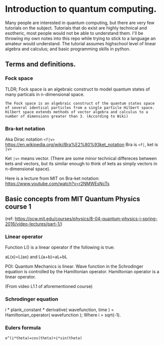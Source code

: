 # Introduction to quantum computing.

Many people are interested in quantum computing, but there are very few tutorials on the subject.
Tutorials that do exist are highly technical and esotheric, most people would not be able to understand them.
I'll be throwing my own notes into this repo while trying to stick to a language an amateur would understand.
The tutorial assumes highschool level of linear algebra and calculus; and basic programming skills in python.

## Terms and definitions.

### Fock space

TLDR; Fock space is an algebraic construct to model quantum states of many particals in n-dimensional space.
```
The Fock space is an algebraic construct of the quantum states space of several identical particles from a single particle Hilbert space. 
Hilbert space extends methods of vector algebra and calculus to a number of dimensions greater than 3. (According to Wiki)
```
### Bra-ket notation
Aka Dirac notation ```<f|v>```
https://en.wikipedia.org/wiki/Bra%E2%80%93ket_notation
Bra is ```<f|```, ket is ```|v>```

Ket ```|v>``` means vector. 
(There are some minor technical differeces between kets and vectors, but its similar enough to think of kets as simply vectors in n-dimensional space).

Here is a lecture from MIT on Bra-ket notation:
https://www.youtube.com/watch?v=r2NMWEsNcTs

## Basic concepts from MIT Quantum Physics course 1
(ref: https://ocw.mit.edu/courses/physics/8-04-quantum-physics-i-spring-2016/video-lectures/part-1/)

### Linear operator
Function L() is a linear operator if the following is true:

aL(x)=L(ax) and L(a+b)=aL+bL

POI: Quantum Mechanics is linear. Wave function in the Schrodinger equation is controlled by the Hamiltonian operator. Hamiltonian operator is a linear operator.

(From video L1.1 of aforementioned course)

### Schrodinger equation
i * plank_constant * derivative( wavefunction, time ) = Hamiltonian_operator( wavefunction );
Where i = sqrt(-1).

### Eulers formula
```
e^(i*theta)=cos(theta)+i*sin(theta)
```

